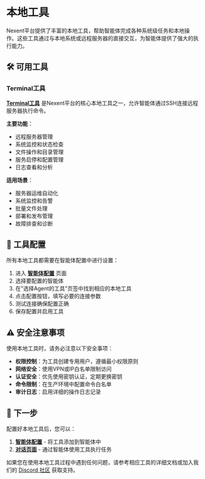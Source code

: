 # 本地工具

Nexent平台提供了丰富的本地工具，帮助智能体完成各种系统级任务和本地操作。这些工具通过与本地系统或远程服务器的直接交互，为智能体提供了强大的执行能力。

## 🛠️ 可用工具

### Terminal工具

**[Terminal工具](./terminal-tool)** 是Nexent平台的核心本地工具之一，允许智能体通过SSH连接远程服务器执行命令。

**主要功能**：
- 远程服务器管理
- 系统监控和状态检查
- 文件操作和目录管理
- 服务启停和配置管理
- 日志查看和分析

**适用场景**：
- 服务器运维自动化
- 系统监控和告警
- 批量文件处理
- 部署和发布管理
- 故障排查和诊断

## 🔧 工具配置

所有本地工具都需要在智能体配置中进行设置：

1. 进入 **[智能体配置](../agent-configuration)** 页面
2. 选择要配置的智能体
3. 在"选择Agent的工具"页签中找到相应的本地工具
4. 点击配置按钮，填写必要的连接参数
5. 测试连接确保配置正确
6. 保存配置并启用工具

## ⚠️ 安全注意事项

使用本地工具时，请务必注意以下安全事项：

- **权限控制**：为工具创建专用用户，遵循最小权限原则
- **网络安全**：使用VPN或IP白名单限制访问
- **认证安全**：优先使用密钥认证，定期更换密钥
- **命令限制**：在生产环境中配置命令白名单
- **审计日志**：启用详细的操作日志记录

## 🚀 下一步

配置好本地工具后，您可以：

1. **[智能体配置](../agent-configuration)** - 将工具添加到智能体中
2. **[对话页面](../chat-interface)** - 通过智能体使用工具执行任务

如果您在使用本地工具过程中遇到任何问题，请参考相应工具的详细文档或加入我们的 [Discord 社区](https://discord.gg/tb5H3S3wyv) 获取支持。
